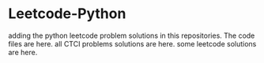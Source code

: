 # Leetcode-Python
adding the python leetcode problem solutions in this repositories. 
The code files are here.
all CTCI problems solutions are here.
some leetcode solutions are here.




























































































































































































































































































































































































































































































































































































































































































































































